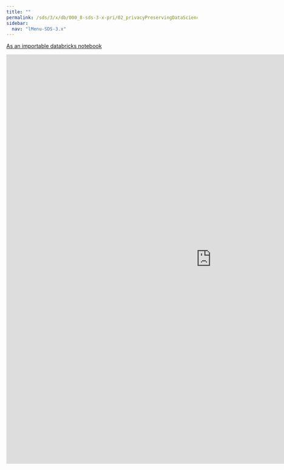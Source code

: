 ```yaml
---
title: ""
permalink: /sds/3/x/db/000_8-sds-3-x-pri/02_privacyPreservingDataScience_pseudonomyzation/
sidebar:
  nav: "lMenu-SDS-3.x"
---
```


[As an importable databricks notebook](https://lamastex.github.io/scalable-data-science/sds/3/x/db/000_8-sds-3-x-pri/02_privacyPreservingDataScience_pseudonomyzation.html)

<iframe src="https://lamastex.github.io/scalable-data-science/sds/3/x/db/000_8-sds-3-x-pri/02_privacyPreservingDataScience_pseudonomyzation.html" width="1080" height="1080" frameborder="0"></iframe>

